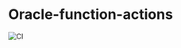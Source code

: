 # Oracle-function-actions
![CI](https://github.com/kishoreraju2/Oracle-function-actions/workflows/CI/badge.svg)
